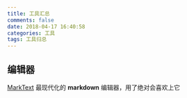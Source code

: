 ```yaml
---
title: 工具汇总
comments: false
date: 2018-04-17 16:40:58
categories: 工具
tags: 工具归总
---
```


## 编辑器

[MarkText](https://marktext.github.io/website/) 最现代化的 __markdown__ 编辑器，用了绝对会喜欢上它